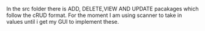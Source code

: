 In the src folder there is ADD, DELETE,VIEW AND UPDATE pacakages which follow the cRUD format.
For the moment I am using scanner to take in values until i get my GUI to implement these.
